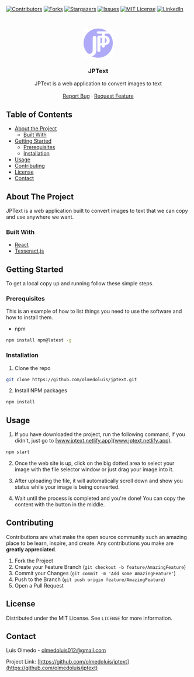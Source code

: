 [![Contributors][contributors-shield]][contributors-url]
[![Forks][forks-shield]][forks-url]
[![Stargazers][stars-shield]][stars-url]
[![Issues][issues-shield]][issues-url]
[![MIT License][license-shield]][license-url]
[![LinkedIn][linkedin-shield]][linkedin-url]

<!-- PROJECT LOGO -->
<br />
<p align="center">
  <a href="https://github.com/olmedoluis/jptext">
    <img src="images/jpt-icon.png" alt="Logo" width="80" height="80">
  </a>

  <h3 align="center">JPText</h3>

  <p align="center">
    JPText is a web application to convert images to text
    <br />
    <br />
    <a href="https://github.com/olmedoluis/jptext/issues">Report Bug</a>
    ·
    <a href="https://github.com/olmedoluis/jptext/issues">Request Feature</a>
  </p>
</p>

<!-- TABLE OF CONTENTS -->

## Table of Contents

- [About the Project](#about-the-project)
  - [Built With](#built-with)
- [Getting Started](#getting-started)
  - [Prerequisites](#prerequisites)
  - [Installation](#installation)
- [Usage](#usage)
- [Contributing](#contributing)
- [License](#license)
- [Contact](#contact)

<!-- ABOUT THE PROJECT -->

## About The Project

JPText is a web application built to convert images to text that we can copy and use anywhere we want.

### Built With

- [React](https://reactjs.org/)
- [Tesseract.js](https://tesseract.projectnaptha.com/)

<!-- GETTING STARTED -->

## Getting Started

To get a local copy up and running follow these simple steps.

### Prerequisites

This is an example of how to list things you need to use the software and how to install them.

- npm

```sh
npm install npm@latest -g
```

### Installation

1. Clone the repo

```sh
git clone https://github.com/olmedoluis/jptext.git
```

2. Install NPM packages

```sh
npm install
```

<!-- USAGE EXAMPLES -->

## Usage

1. If you have downloaded the project, run the following command, if you didn't, just go to [www.jptext.netlify.app](www.jptext.netlify.app).

```sh
npm start
```

2. Once the web site is up, click on the big dotted area to select your image with the file selector window or just drag your image into it.

3. After uploading the file, it will automatically scroll down and show you status while your image is being converted.

4. Wait until the process is completed and you're done! You can copy the content with the button in the middle.

<!-- CONTRIBUTING -->

## Contributing

Contributions are what make the open source community such an amazing place to be learn, inspire, and create. Any contributions you make are **greatly appreciated**.

1. Fork the Project
2. Create your Feature Branch (`git checkout -b feature/AmazingFeature`)
3. Commit your Changes (`git commit -m 'Add some AmazingFeature'`)
4. Push to the Branch (`git push origin feature/AmazingFeature`)
5. Open a Pull Request

<!-- LICENSE -->

## License

Distributed under the MIT License. See `LICENSE` for more information.

<!-- CONTACT -->

## Contact

Luis Olmedo - olmedoluis012@gmail.com

Project Link: [https://github.com/olmedoluis/jptext](https://github.com/olmedoluis/jptext)

<!-- MARKDOWN LINKS & IMAGES -->
<!-- https://www.markdownguide.org/basic-syntax/#reference-style-links -->

[contributors-shield]: https://img.shields.io/github/contributors/olmedoluis/jptext.svg?style=flat-square
[contributors-url]: https://github.com/olmedoluis/jptext/graphs/contributors
[forks-shield]: https://img.shields.io/github/forks/olmedoluis/jptext.svg?style=flat-square
[forks-url]: https://github.com/olmedoluis/jptext/network/members
[stars-shield]: https://img.shields.io/github/stars/olmedoluis/jptext.svg?style=flat-square
[stars-url]: https://github.com/olmedoluis/jptext/stargazers
[issues-shield]: https://img.shields.io/github/issues/olmedoluis/jptext.svg?style=flat-square
[issues-url]: https://github.com/olmedoluis/jptext/issues
[license-shield]: https://img.shields.io/github/license/olmedoluis/jptext.svg?style=flat-square
[license-url]: https://github.com/olmedoluis/jptext/blob/master/LICENSE.txt
[linkedin-shield]: https://img.shields.io/badge/-LinkedIn-black.svg?style=flat-square&logo=linkedin&colorB=555
[linkedin-url]: https://linkedin.com/in/luisaolmedo
[product-screenshot]: images/screenshot.png

